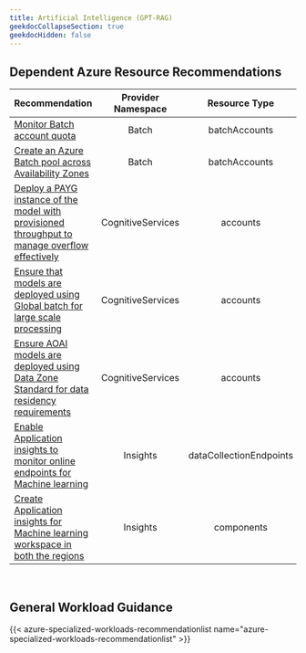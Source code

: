 ```yaml
---
title: Artificial Intelligence (GPT-RAG)
geekdocCollapseSection: true
geekdocHidden: false
---
```


## Dependent Azure Resource Recommendations

| Recommendation                                                                                                                                                                                                                                                                              | Provider Namespace | Resource Type |
| :------------------------------------------------------------------------------------------------------------------------------------------------------------------------------------------------------------------------------------------------------------------------------------------ | :----------------: | :-----------: |
| [Monitor Batch account quota](../../../Azure-Proactive-Resiliency-Library-v2/azure-resources/Batch/batchAccounts/#monitor-batch-account-quota)                                                                                                                                              |       Batch        | batchAccounts |
| [Create an Azure Batch pool across Availability Zones](../../../Azure-Proactive-Resiliency-Library-v2/azure-resources/Batch/batchAccounts/#create-an-azure-batch-pool-across-availability-zones)                                                                                            |       Batch        | batchAccounts |
| [Deploy a PAYG instance of the model with provisioned throughput to manage overflow effectively](../../../Azure-Proactive-Resiliency-Library-v2/azure-resources/CognitiveServices/accounts/#deploy-a-PAYG-instance-of-the-model-with-provisioned-throughput-to-manage-overflow-effectively) | CognitiveServices  |   accounts    |
| [Ensure that models are deployed using Global batch for large scale processing](../../../Azure-Proactive-Resiliency-Library-v2/azure-resources/CognitiveServices/accounts/#ensure-that-models-are-deployed-using-global-batch-for-large-scale-processing)                                   | CognitiveServices  |   accounts    |
| [Ensure AOAI models are deployed using Data Zone Standard for data residency requirements](../../../Azure-Proactive-Resiliency-Library-v2/azure-resources/CognitiveServices/accounts/#ensure-aoai-models-are-deployed-using-data-zone-standard-for-data-residency-requirements)             | CognitiveServices  |   accounts    |
| [Enable Application insights to monitor online endpoints for Machine learning](../../../Azure-Proactive-Resiliency-Library-v2/azure-resources/Insights/dataCollectionEndpoints/#enable-application-insights-to-monitor-online-endpoints-for-machine-learning)             | Insights  |   dataCollectionEndpoints    |
| [Create Application insights for Machine learning workspace in both the regions](../../../Azure-Proactive-Resiliency-Library-v2/azure-resources/Insights/components/#create-application-insights-for-machine-learning-workspace-in-both-the-regions)             | Insights  |   components    |

<br>

## General Workload Guidance

{{< azure-specialized-workloads-recommendationlist name="azure-specialized-workloads-recommendationlist" >}}
